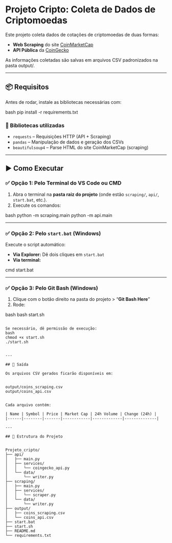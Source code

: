 
# Projeto Cripto: Coleta de Dados de Criptomoedas

Este projeto coleta dados de cotações de criptomoedas de duas formas:

- **Web Scraping** do site [CoinMarketCap](https://coinmarketcap.com)
- **API Pública** da [CoinGecko](https://www.coingecko.com/en/api)

As informações coletadas são salvas em arquivos CSV padronizados na pasta output/.

---

## 📦 Requisitos

Antes de rodar, instale as bibliotecas necessárias com:

bash
pip install -r requirements.txt


### 🧪 Bibliotecas utilizadas

- `requests` – Requisições HTTP (API + Scraping)
- `pandas` – Manipulação de dados e geração dos CSVs
- `beautifulsoup4` – Parse HTML do site CoinMarketCap (scraping)

---

## ▶️ Como Executar

### ✅ Opção 1: Pelo Terminal do VS Code ou CMD

1. Abra o terminal na **pasta raiz do projeto** (onde estão `scraping/`, `api/`, `start.bat`, etc.).
2. Execute os comandos:

bash
python -m scraping.main
python -m api.main


---

### ✅ Opção 2: Pelo `start.bat` (Windows)

Execute o script automático:

- **Via Explorer:** Dê dois cliques em `start.bat`
- **Via terminal:**

cmd
start.bat


---

### ✅ Opção 3: Pelo Git Bash (Windows)

1. Clique com o botão direito na pasta do projeto > “**Git Bash Here**”
2. Rode:

bash
bash start.sh
```

Se necessário, dê permissão de execução:
bash
chmod +x start.sh
./start.sh


---

## 📂 Saída

Os arquivos CSV gerados ficarão disponíveis em:


output/coins_scraping.csv
output/coins_api.csv


Cada arquivo contém:

| Name | Symbol | Price | Market Cap | 24h Volume | Change (24h) |
|------|--------|-------|------------|-------------|--------------|

---

## 📁 Estrutura do Projeto


Projeto_cripto/
├── api/
│   ├── main.py
│   ├── services/
│   │   └── coingecko_api.py
│   └── data/
│       └── writer.py
├── scraping/
│   ├── main.py
│   ├── services/
│   │   └── scraper.py
│   └── data/
│       └── writer.py
├── output/
│   ├── coins_scraping.csv
│   └── coins_api.csv
├── start.bat
├── start.sh
├── README.md
└── requirements.txt

